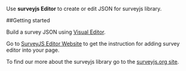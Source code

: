 Use **surveyjs Editor** to create or edit JSON for surveyjs library.

##Getting started

Build a survey JSON using [Visual Editor](http://surveyjs.org/builder/).

Go to [SurveyJS Editor Website](http://editor.surveyjs.io/) to get the instruction for adding survey editor into your page. 

To find our more about the surveyjs library go to the [surveyjs.org site](http://surveyjs.org). 
